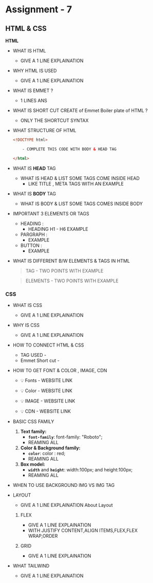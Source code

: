 # Assignment - 7

## HTML & CSS

**HTML**

- WHAT IS HTML
    
    - GIVE A 1 LINE EXPLAINATION
    
- WHY HTML IS USED
    
   - GIVE A 1 LINE EXPLAINATION
    
- WHAT IS EMMET ? 
    - 1 LINES ANS 

- WHAT IS SHORT CUT CREATE of Emmet Boiler plate of HTML ? 
    - ONLY THE SHORTCUT SYNTAX
      
- WHAT STRUCTURE OF HTML
    
    ```html
    <!DOCTYPE html>
    
        - COMPLETE THIS CODE WITH BODY & HEAD TAG
    
    </html>
    ```
    
- WHAT IS **HEAD** TAG

    - WHAT IS HEAD & LIST SOME TAGS COME INSIDE HEAD
        - LIKE TITLE , META TAGS WITH AN EXAMPLE
    
    
- WHAT IS **BODY** TAG
    
    - WHAT IS BODY & LIST SOME TAGS COMES INSIDE BODY
   
    
- IMPORTANT 3 ELEMENTS OR TAGS
    
    - HEADING : 
        - HEADING H1 - H6 EXAMPLE 
    - PARGRAPH :
        - EXAMPLE
    - BUTTON :
        - EXAMPLE 
    
    
- WHAT IS DIFFERENT B/W ELEMENTS & TAGS IN HTML
    
    > TAG
        - TWO POINTS WITH EXAMPLE
    
    > ELEMENTS
        - TWO POINTS WITH EXAMPLE

### CSS

- WHAT IS CSS
    
    - GIVE A 1 LINE EXPLAINATION
    
- WHY IS CSS
    
    - GIVE A 1 LINE EXPLAINATION
    
- HOW TO CONNECT HTML & CSS
    
    - TAG USED -
    - Emmet Short cut -  
   
    
- HOW TO GET FONT & COLOR , IMAGE, CDN
   
    - 💡 Fonts - WEBSITE LINK
    
    - 💡 Color - WEBSITE LINK
     
    - 💡 IMAGE - WEBSITE LINK
    
    - 💡 CDN - WEBSITE LINK
        
- BASIC CSS FAMILY
    1. **Text family:**
        - **`font-family`**:  font-family: "Roboto";
        - REAMING ALL
    2. **Color & Background family:**
        - **`color`**: color : red;
        - REAMING ALL
    3. **Box model:**
        - **`width`** and **`height`**: width:100px; and height:100px;
        - REAMING ALL

- WHEN TO USE BACKGROUND IMG VS IMG TAG
- LAYOUT
    - GIVE A 1 LINE EXPLAINATION About Layout
    
    1. FLEX
        
        - GIVE A 1 LINE EXPLAINATION
        - WITH JUSTIFY CONTENT,ALIGN ITEMS,FLEX,FLEX WRAP,ORDER
        
    2. GRID
        
        - GIVE A 1 LINE EXPLAINATION

- WHAT TAILWIND

    - GIVE A 1 LINE EXPLAINATION        